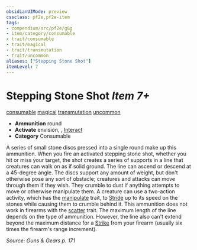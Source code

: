 ```yaml
---
obsidianUIMode: preview
cssclass: pf2e,pf2e-item
tags:
- compendium/src/pf2e/g&g
- item/category/consumable
- trait/consumable
- trait/magical
- trait/transmutation
- trait/uncommon
aliases: ["Stepping Stone Shot"]
itemLevel: 7
---
```

# Stepping Stone Shot *Item 7+*  
[consumable](../../../rules/traits/consumable.md)  [magical](../../../rules/traits/magical.md)  [transmutation](../../../rules/traits/transmutation.md)  [uncommon](../../../rules/traits/uncommon.md)  

- **Ammunition** round
- **Activate** envision, , [Interact](../../../rules/actions/interact.md)
- **Category** Consumable

A series of small stone discs pressed into a single round make up this ammunition. When you fire an activated stepping stone shot, whether you hit or miss your target, the shot creates a series of supports in a line that creatures can walk on as if solid ground. The line can ascend or descend at a 45-degree angle. The discs support any amount of weight, but don't otherwise pose any sort of obstacle; creatures and attacks can move through them if they wish. They crumble to dust if anything attempts to move or otherwise manipulate them. A creature can use a two-action activity, which has the [manipulate](../../../rules/traits/manipulate.md) trait, to [Stride](../../../rules/actions/stride.md) up to its speed on the stones while causing them to crumble behind it. This ammunition does not work in firearms with the [scatter](../../../rules/traits/scatter-g-g.md) trait. The maximum length of the line depends on the type of ammunition. However, the line also can't extend beyond the maximum distance for a [Strike](../../../rules/actions/strike.md) from your firearm (usually six times the firearm's range increment).

*Source: Guns & Gears p. 171*